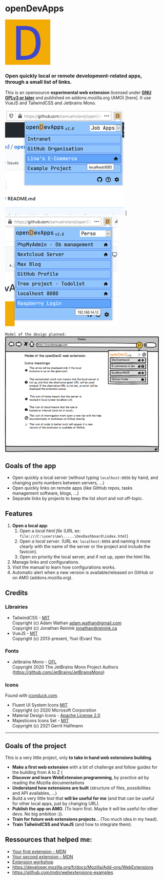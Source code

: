 <!-- 
    openDevApps - Open quickly local or remote development-related apps, through a small list of links.
    Copyright (C) 2021 Samuel Roland

    This program is free software: you can redistribute it and/or modify
    it under the terms of the GNU General Public License as published by
    the Free Software Foundation, either version 3 of the License, or
    (at your option) any later version.

    This program is distributed in the hope that it will be useful,
    but WITHOUT ANY WARRANTY; without even the implied warranty of
    MERCHANTABILITY or FITNESS FOR A PARTICULAR PURPOSE.  See the
    GNU General Public License for more details.

    You should have received a copy of the GNU General Public License
    along with this program.  If not, see <https://www.gnu.org/licenses/>.
-->

# openDevApps
![icon](icon.png)

### Open quickly local or remote development-related apps, through a small list of links.
This is an opensource **experimental web extension** licensed under **[GNU GPLv3 or later](/LICENSE.txt)** and published on addons.mozilla.org (AMO) [here]. It use VueJS and TailwindCSS and Jetbrains Mono.

![example img](img/category-jobs-link.png) | ![example img](img/category-perso-ip.png)


`Model of the design planned:`  
![model](docs/main-model.png)

## Goals of the app
- Open quickly a local server (without typing `localhost:8056` by hand, and changing ports numbers between servers, ...)
- Open quickly links on remote apps (like GitHub repos, tasks management software, blogs, ...)
- Separate links by projects to keep the list short and not off-topic.

## Features
1. **Open a local app**:
	1. Open a *local html file* (URL ex: `file:///C:\users\me\.....\DevDashboard\index.html`)
	1. Open *a local server*. (URL ex: `localhost:8056` and naming it more clearly with the name of the server or the project and include the favicon).
	1. Open on priority the local server, and if not up, open the html file.
1. Manage links and configurations.
1. Visit the manual to learn how configurations works.
1. Automatic alert when a new version is available/released on GitHub or on AMO (addons.mozilla.org).


## Credits
### Librairies
- TailwindCSS - [MIT](https://github.com/tailwindlabs/tailwindcss/blob/master/LICENSE)  
Copyright (c) Adam Wathan <adam.wathan@gmail.com>  
Copyright (c) Jonathan Reinink <jonathan@reinink.ca>  
- VueJS - [MIT](https://github.com/vuejs/vue/blob/dev/LICENSE)  
Copyright (c) 2013-present, Yuxi (Evan) You
### Fonts
- Jetbrains Mono - [OFL](https://github.com/JetBrains/JetBrainsMono/blob/master/OFL.txt)  
Copyright 2020 The JetBrains Mono Project Authors (https://github.com/JetBrains/JetBrainsMono)
### Icons
Found with [iconduck.com](https://iconduck.com).
- Fluent UI System Icons  [MIT](https://github.com/microsoft/fluentui-system-icons/blob/master/LICENSE)  
Copyright (c) 2020 Microsoft Corporation
- Material Design Icons - [Apache License 2.0](https://github.com/Templarian/MaterialDesign/blob/master/LICENSE)
- Majesticons Icons Set - [MIT](https://github.com/halfmage/majesticons/blob/main/LICENSE)  
Copyright (c) 2021 Gerrit Halfmann

--- 
## Goals of the project
This is a very little project, only **to take in hand web extensions building**.
- **Make a first web extension** with a bit of challenge and follow guides for the building from A to Z (
- **Discover and learn WebExtension programming**, by practice ad by reading the Mozilla documentations
- **Understand how extensions are built** (structure of files, possibilities and API availables, ...)
- Build a very little tool that **will be useful for me** (and that can be useful for other local apps, just by changing URL).
- **Publish the app on AMO**. (To learn first. Maybe it will be useful for other devs. No big ambition :)).
- **Train for future web extensions projects**... (Too much idea in my head).
- **Train TailwindCSS and VueJS** (and how to integrate them).

## Ressources that helped me:
- [Your first extension - MDN](https://developer.mozilla.org/fr/docs/Mozilla/Add-ons/WebExtensions/Your_first_WebExtension)
- [Your second extension - MDN](https://developer.mozilla.org/fr/docs/Mozilla/Add-ons/WebExtensions/Your_second_WebExtension)
- [Extension workshop](https://extensionworkshop.com/)
- https://developer.mozilla.org/fr/docs/Mozilla/Add-ons/WebExtensions
- https://github.com/mdn/webextensions-examples
